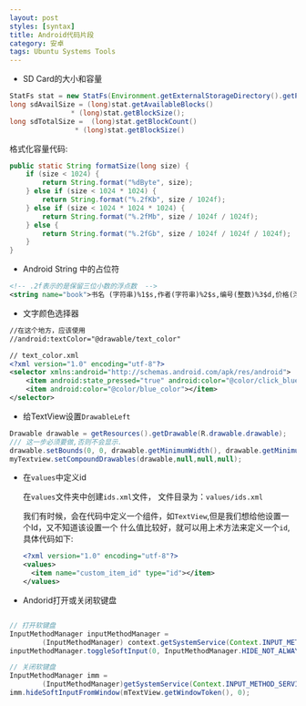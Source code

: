```yaml
---
layout: post
styles: [syntax]
title: Android代码片段
category: 安卓
tags: Ubuntu Systems Tools
---
```


+ SD Card的大小和容量

```java
StatFs stat = new StatFs(Environment.getExternalStorageDirectory().getPath());
long sdAvailSize = (long)stat.getAvailableBlocks()
               * (long)stat.getBlockSize();
long sdTotalSize =  (long)stat.getBlockCount()
                * (long)stat.getBlockSize()
```

格式化容量代码:

```java
public static String formatSize(long size) {
    if (size < 1024) {
        return String.format("%dByte", size);
    } else if (size < 1024 * 1024) {
        return String.format("%.2fKb", size / 1024f);
    } else if (size < 1024 * 1024 * 1024) {
        return String.format("%.2fMb", size / 1024f / 1024f);
    } else {
        return String.format("%.2fGb", size / 1024f / 1024f / 1024f);
    }
}
```

+ Android String 中的占位符

```xml
<!-- .2f表示的是保留三位小数的浮点数  -->
<string name="book">书名 (字符串)%1$s,作者(字符串)%2$s,编号(整数)%3$d,价格(浮点型)：%4$.2f</string>
```

+ 文字颜色选择器

```xml
//在这个地方，应该使用
//android:textColor="@drawable/text_color"

// text_color.xml
<?xml version="1.0" encoding="utf-8"?>
<selector xmlns:android="http://schemas.android.com/apk/res/android">
    <item android:state_pressed="true" android:color="@color/click_blue_color"></item>
    <item android:color="@color/blue_color"></item>
</selector>
```

+ 给TextView设置`DrawableLeft`

```java
Drawable drawable = getResources().getDrawable(R.drawable.drawable);  
/// 这一步必须要做,否则不会显示.  
drawable.setBounds(0, 0, drawable.getMinimumWidth(), drawable.getMinimumHeight());  
myTextview.setCompoundDrawables(drawable,null,null,null);
```

+ 在`values`中定义id

  在`values`文件夹中创建`ids.xml`文件， 文件目录为：`values/ids.xml`

  我们有时候，会在代码中定义一个组件，如`TextView`,但是我们想给他设置一个Id，又不知道该设置一个
  什么值比较好，就可以用上术方法来定义一个`id`, 具体代码如下:

  ```xml
  <?xml version="1.0" encoding="utf-8"?>
  <values>
    <item name="custom_item_id" type="id"></item>
  </values>
  ```
+ Andorid打开或关闭软键盘

```java

// 打开软键盘
InputMethodManager inputMethodManager =
        (InputMethodManager) context.getSystemService(Context.INPUT_METHOD_SERVICE);
inputMethodManager.toggleSoftInput(0, InputMethodManager.HIDE_NOT_ALWAYS);

// 关闭软键盘
InputMethodManager imm =
        (InputMethodManager)getSystemService(Context.INPUT_METHOD_SERVICE);
imm.hideSoftInputFromWindow(mTextView.getWindowToken(), 0);
```
